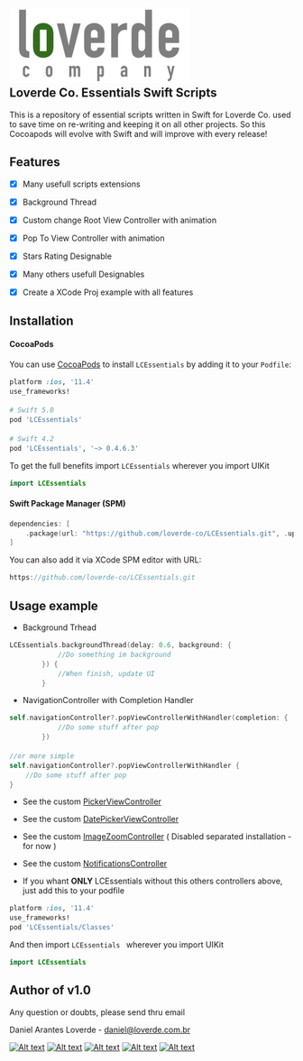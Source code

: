 
![](loverde_company_logo_full.png)  
Loverde Co. Essentials Swift Scripts
----

This is a repository of essential scripts written in Swift for Loverde Co. used to save time on re-writing and keeping it on all other projects. So this Cocoapods will evolve with Swift and will improve with every release!

## Features
- [x] Many usefull scripts extensions
- [x] Background Thread
- [x] Custom change Root View Controller with animation
- [x] Pop To View Controller with animation
- [x] Stars Rating Designable
- [x] Many others usefull Designables
- [x] Create a XCode Proj example with all features


Installation
----
#### CocoaPods
You can use [CocoaPods](http://cocoapods.org/) to install `LCEssentials` by adding it to your `Podfile`:

```ruby
platform :ios, '11.4'
use_frameworks!

# Swift 5.0
pod 'LCEssentials'

# Swift 4.2
pod 'LCEssentials', '~> 0.4.6.3'
```

To get the full benefits import `LCEssentials` wherever you import UIKit

``` swift
import LCEssentials
```

#### Swift Package  Manager (SPM)
``` swift
dependencies: [
    .package(url: "https://github.com/loverde-co/LCEssentials.git", .upToNextMajor(from: "0.5.0"))
]
```

You can also add it via XCode SPM editor with URL: 

``` swift
https://github.com/loverde-co/LCEssentials.git
```

## Usage example

* Background Trhead  

```swift
LCEssentials.backgroundThread(delay: 0.6, background: {
            //Do something im background
        }) {
            //When finish, update UI
        }
```
* NavigationController with Completion Handler  

```swift
self.navigationController?.popViewControllerWithHandler(completion: {
            //Do some stuff after pop
        })
        
//or more simple
self.navigationController?.popViewControllerWithHandler {
    //Do some stuff after pop
}
```
* See the custom [PickerViewController](PickerViewController.md) 
* See the custom [DatePickerViewController](DatePickerViewController.md) 
* See the custom [ImageZoomController](ImageZoomController.md) ( Disabled separated installation - for now ) 
* See the custom [NotificationsController](NotificationsController.md) 

* If you whant **ONLY** LCEssentials without this others controllers above, just add this to your podfile

```ruby
platform :ios, '11.4'
use_frameworks!
pod 'LCEssentials/Classes'
```
And then import `LCEssentials ` wherever you import UIKit

``` swift
import LCEssentials
```

Author of v1.0
----

Any question or doubts, please send thru email

Daniel Arantes Loverde - <daniel@loverde.com.br>

[![Alt text](https://loverde.com.br/_signature/loverde_github_mail.gif "My Resume")](https://github.com/loverde-co/resume/)
[![Alt text](https://loverde.com.br/_signature/loverde_bitbucket_mail.gif "Loverde Co. Bitbucket")](https://bitbucket.org/loverde_co)
[![Alt text](https://loverde.com.br/_signature/loverde_github_mail.gif "Loverde Co. Github")](https://github.com/loverde-co)
[![Alt text](https://loverde.com.br/_signature/loverde_twitter_mail.gif "Personal Twitter")](http://twitter.com/jack_loverde)
[![Alt text](https://loverde.com.br/_signature/loverde_instagram_mail.gif "Personal Instagram")](https://instagram.com/loverde)